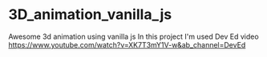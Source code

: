 # 3D_animation_vanilla_js
 Awesome 3d animation using vanilla js
 In this project I'm used Dev Ed video 
 https://www.youtube.com/watch?v=XK7T3mY1V-w&ab_channel=DevEd
